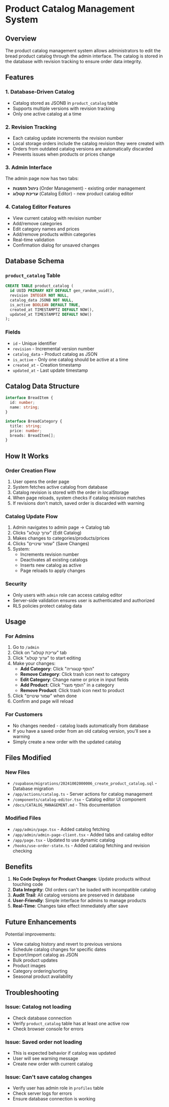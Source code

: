 # Product Catalog Management System

## Overview

The product catalog management system allows administrators to edit the bread product catalog through the admin interface. The catalog is stored in the database with revision tracking to ensure order data integrity.

## Features

### 1. **Database-Driven Catalog**

- Catalog stored as JSONB in `product_catalog` table
- Supports multiple versions with revision tracking
- Only one active catalog at a time

### 2. **Revision Tracking**

- Each catalog update increments the revision number
- Local storage orders include the catalog revision they were created with
- Orders from outdated catalog versions are automatically discarded
- Prevents issues when products or prices change

### 3. **Admin Interface**

The admin page now has two tabs:

- **ניהול הזמנות** (Order Management) - existing order management
- **עריכת קטלוג** (Catalog Editor) - new product catalog editor

### 4. **Catalog Editor Features**

- View current catalog with revision number
- Add/remove categories
- Edit category names and prices
- Add/remove products within categories
- Real-time validation
- Confirmation dialog for unsaved changes

## Database Schema

### `product_catalog` Table

```sql
CREATE TABLE product_catalog (
  id UUID PRIMARY KEY DEFAULT gen_random_uuid(),
  revision INTEGER NOT NULL,
  catalog_data JSONB NOT NULL,
  is_active BOOLEAN DEFAULT TRUE,
  created_at TIMESTAMPTZ DEFAULT NOW(),
  updated_at TIMESTAMPTZ DEFAULT NOW()
);
```

### Fields

- `id` - Unique identifier
- `revision` - Incremental version number
- `catalog_data` - Product catalog as JSON
- `is_active` - Only one catalog should be active at a time
- `created_at` - Creation timestamp
- `updated_at` - Last update timestamp

## Catalog Data Structure

```typescript
interface BreadItem {
  id: number;
  name: string;
}

interface BreadCategory {
  title: string;
  price: number;
  breads: BreadItem[];
}
```

## How It Works

### Order Creation Flow

1. User opens the order page
2. System fetches active catalog from database
3. Catalog revision is stored with the order in localStorage
4. When page reloads, system checks if catalog revision matches
5. If revisions don't match, saved order is discarded with warning

### Catalog Update Flow

1. Admin navigates to admin page → Catalog tab
2. Clicks "ערוך קטלוג" (Edit Catalog)
3. Makes changes to categories/products/prices
4. Clicks "שמור שינויים" (Save Changes)
5. System:
   - Increments revision number
   - Deactivates all existing catalogs
   - Inserts new catalog as active
   - Page reloads to apply changes

### Security

- Only users with `admin` role can access catalog editor
- Server-side validation ensures user is authenticated and authorized
- RLS policies protect catalog data

## Usage

### For Admins

1. Go to `/admin`
2. Click on "עריכת קטלוג" tab
3. Click "ערוך קטלוג" to start editing
4. Make your changes:
   - **Add Category**: Click "הוסף קטגוריה"
   - **Remove Category**: Click trash icon next to category
   - **Edit Category**: Change name or price in input fields
   - **Add Product**: Click "הוסף מוצר" in a category
   - **Remove Product**: Click trash icon next to product
5. Click "שמור שינויים" when done
6. Confirm and page will reload

### For Customers

- No changes needed - catalog loads automatically from database
- If you have a saved order from an old catalog version, you'll see a warning
- Simply create a new order with the updated catalog

## Files Modified

### New Files

- `/supabase/migrations/20241002000006_create_product_catalog.sql` - Database migration
- `/app/actions/catalog.ts` - Server actions for catalog management
- `/components/catalog-editor.tsx` - Catalog editor UI component
- `/docs/CATALOG_MANAGEMENT.md` - This documentation

### Modified Files

- `/app/admin/page.tsx` - Added catalog fetching
- `/app/admin/admin-page-client.tsx` - Added tabs and catalog editor
- `/app/page.tsx` - Updated to use dynamic catalog
- `/hooks/use-order-state.ts` - Added catalog fetching and revision checking

## Benefits

1. **No Code Deploys for Product Changes**: Update products without touching code
2. **Data Integrity**: Old orders can't be loaded with incompatible catalog
3. **Audit Trail**: All catalog versions are preserved in database
4. **User-Friendly**: Simple interface for admins to manage products
5. **Real-Time**: Changes take effect immediately after save

## Future Enhancements

Potential improvements:

- View catalog history and revert to previous versions
- Schedule catalog changes for specific dates
- Export/import catalog as JSON
- Bulk product updates
- Product images
- Category ordering/sorting
- Seasonal product availability

## Troubleshooting

### Issue: Catalog not loading

- Check database connection
- Verify `product_catalog` table has at least one active row
- Check browser console for errors

### Issue: Saved order not loading

- This is expected behavior if catalog was updated
- User will see warning message
- Create new order with current catalog

### Issue: Can't save catalog changes

- Verify user has admin role in `profiles` table
- Check server logs for errors
- Ensure database connection is working
